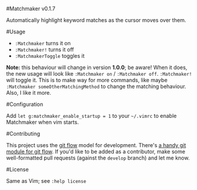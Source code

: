 #Matchmaker v0.1.7

Automatically highlight keyword matches as the cursor moves over them.

#Usage

* `:Matchmaker` turns it on
* `:Matchmaker!` turns it off
* `:MatchmakerToggle` toggles it

**Note:** this behaviour will change in version **1.0.0**; be aware! When it
does, the new usage will look like `:Matchmaker on` / `:Matchmaker off`.
`:Matchmaker!` will toggle it. This is to make way for more commands, like
maybe `:Matchmaker someOtherMatchingMethod` to change the matching behaviour.
Also, I like it more.

#Configuration

Add `let g:matchmaker_enable_startup = 1` to your `~/.vimrc` to enable
Matchmaker when vim starts.

#Contributing

This project uses the [git 
flow](http://nvie.com/posts/a-successful-git-branching-model/) model for 
development. There's [a handy git module for git 
flow](//github.com/nvie/gitflow). If you'd like to be added as a contributor, 
make some well-formatted pull requests (against the `develop` branch) and let 
me know.

#License

Same as Vim; see `:help license`
